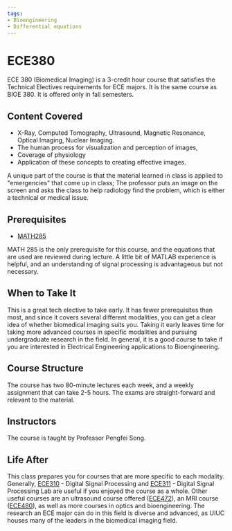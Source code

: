```yaml
---
tags:
- Bioengineering
- Differential equations
---
```


# ECE380

ECE 380 (Biomedical Imaging) is a 3-credit hour course that satisfies the Technical Electives requirements for ECE majors. It is the same course as BIOE 380. It is offered only in fall semesters.

## Content Covered

- X-Ray, Computed Tomography, Ultrasound, Magnetic Resonance, Optical Imaging, Nuclear Imaging. 
- The human process for visualization and perception of images, 
- Coverage of physiology
- Application of these concepts to creating effective images.

A unique part of the course is that the material learned in class is applied to "emergencies" that come up in class; The professor puts an image on the screen and asks the class to help radiology find the problem, which is either a technical or medical issue.

## Prerequisites

- [MATH285](../MATH%20Course%20Offerings/MATH285.md)

MATH 285 is the only prerequisite for this course, and the equations that are used are reviewed during lecture. A little bit of MATLAB experience is helpful, and an understanding of signal processing is advantageous but not necessary.

## When to Take It

This is a great tech elective to take early. It has fewer prerequisites than most, and since it covers several different modalities, you can get a clear idea of whether biomedical imaging suits you. Taking it early leaves time for taking more advanced courses in specific modalities and pursuing undergraduate research in the field. In general, it is a good course to take if you are interested in Electrical Engineering applications to Bioengineering. 

## Course Structure

The course has two 80-minute lectures each week, and a weekly assignment that can take 2-5 hours. The exams are straight-forward and relevant to the material. 

## Instructors

The course is taught by Professor Pengfei Song.

[comment]: # (## Course Tips)

## Life After

This class prepares you for courses that are more specific to each modality. Generally, [ECE310](ECE310.md) - Digital Signal Processing and [ECE311](ECE311.md) - Digital Signal Processing Lab are useful if you enjoyed the course as a whole. Other useful courses are an ultrasound course offered ([ECE472](ECE472.md)), an MRI course ([ECE480](ECE480.md)), as well as more courses in optics and bioengineering. The research an ECE major can do in this field is diverse and advanced, as UIUC houses many of the leaders in the biomedical imaging field. 

[comment]: # (## Infamous Topics)